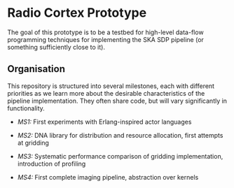 
Radio Cortex Prototype
==

The goal of this prototype is to be a testbed for high-level data-flow
programming techniques for implementing the SKA SDP pipeline (or
something sufficiently close to it).

Organisation
--

This repository is structured into several milestones, each with
different priorities as we learn more about the desirable
characteristics of the pipeline implementation. They often share code,
but will vary significantly in functionality.

* *MS1:* First experiments with Erlang-inspired actor languages

* *MS2:* DNA library for distribution and resource allocation, first
  attempts at gridding

* *MS3:* Systematic performance comparison of gridding implementation,
  introduction of profiling

* *MS4:* First complete imaging pipeline, abstraction over kernels
